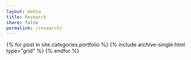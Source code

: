 ```yaml
---
layout: media
title: Research
share: false
permalink: /research/
---
```


<div class="grid__wrapper">
  {% for post in site.categories.portfolio %}
    {% include archive-single.html type="grid" %}
  {% endfor %}
</div>
